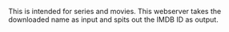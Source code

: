 This is intended for series and movies.
This webserver takes the downloaded name as input and spits out the IMDB ID as output.
